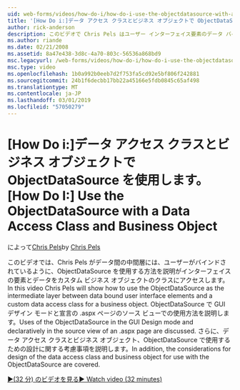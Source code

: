 ```yaml
---
uid: web-forms/videos/how-do-i/how-do-i-use-the-objectdatasource-with-a-data-access-class-and-business-object
title: '[How Do i:]データ アクセス クラスとビジネス オブジェクトで ObjectDataSource を使用して |Microsoft Docs'
author: rick-anderson
description: このビデオで Chris Pels はユーザー インターフェイス要素のデータ バインドと acc. カスタム データの間の中間層として、ObjectDataSource を使用する方法を説明.
ms.author: riande
ms.date: 02/21/2008
ms.assetid: 8a47e438-3d8c-4a70-803c-56536a868bd9
msc.legacyurl: /web-forms/videos/how-do-i/how-do-i-use-the-objectdatasource-with-a-data-access-class-and-business-object
msc.type: video
ms.openlocfilehash: 1b0a992b0eeb7d2f753fa5cd92e5bf806f242881
ms.sourcegitcommit: 24b1f6decbb17bb22a45166e5fdb0845c65af498
ms.translationtype: MT
ms.contentlocale: ja-JP
ms.lasthandoff: 03/01/2019
ms.locfileid: "57050279"
---
```

<a name="how-do-i-use-the-objectdatasource-with-a-data-access-class-and-business-object"></a><span data-ttu-id="eea57-103">[How Do i:]データ アクセス クラスとビジネス オブジェクトで ObjectDataSource を使用します。</span><span class="sxs-lookup"><span data-stu-id="eea57-103">[How Do I:] Use the ObjectDataSource with a Data Access Class and Business Object</span></span>
====================
<span data-ttu-id="eea57-104">によって[Chris Pels](https://twitter.com/chrispels)</span><span class="sxs-lookup"><span data-stu-id="eea57-104">by [Chris Pels](https://twitter.com/chrispels)</span></span>

<span data-ttu-id="eea57-105">このビデオでは、Chris Pels がデータ間の中間層には、ユーザーがバインドされているように、ObjectDataSource を使用する方法を説明がインターフェイスの要素とデータをカスタム ビジネス オブジェクトのクラスにアクセスします。</span><span class="sxs-lookup"><span data-stu-id="eea57-105">In this video Chris Pels will show how to use the ObjectDataSource as the intermediate layer between data bound user interface elements and a custom data access class for a business object.</span></span> <span data-ttu-id="eea57-106">ObjectDataSource で GUI デザイン モードと宣言の .aspx ページのソース ビューでの使用方法を説明します。</span><span class="sxs-lookup"><span data-stu-id="eea57-106">Uses of the ObjectDataSource in the GUI Design mode and declaratively in the source view of an .aspx page are discussed.</span></span> <span data-ttu-id="eea57-107">さらに、データ アクセス クラスとビジネス オブジェクト、ObjectDataSource で使用するための設計に関する考慮事項を説明します。</span><span class="sxs-lookup"><span data-stu-id="eea57-107">In addition, the considerations for design of the data access class and business object for use with the ObjectDataSource are covered.</span></span>

[<span data-ttu-id="eea57-108">&#9654;(32 分) のビデオを見る</span><span class="sxs-lookup"><span data-stu-id="eea57-108">&#9654; Watch video (32 minutes)</span></span>](https://channel9.msdn.com/Blogs/ASP-NET-Site-Videos/how-do-i-use-the-objectdatasource-with-a-data-access-class-and-business-object)
